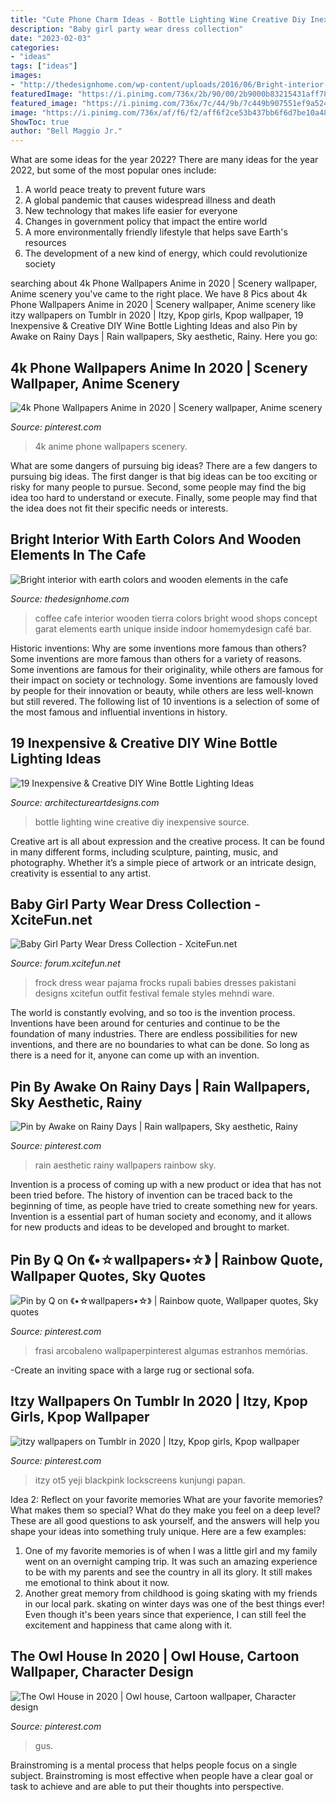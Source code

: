 ```yaml
---
title: "Cute Phone Charm Ideas - Bottle Lighting Wine Creative Diy Inexpensive Source"
description: "Baby girl party wear dress collection"
date: "2023-02-03"
categories:
- "ideas"
tags: ["ideas"]
images:
- "http://thedesignhome.com/wp-content/uploads/2016/06/Bright-interior-with-earth-colors-and-wooden-elements-in-the-cafe-Tierra-Garat3.jpg"
featuredImage: "https://i.pinimg.com/736x/2b/90/00/2b9000b83215431aff7892888e5055d9.jpg"
featured_image: "https://i.pinimg.com/736x/7c/44/9b/7c449b907551ef9a52461ca068744c30.jpg"
image: "https://i.pinimg.com/736x/af/f6/f2/aff6f2ce53b437bb6f6d7be10a482e78--rainbow-magic-rain-drops.jpg"
ShowToc: true
author: "Bell Maggio Jr."
---
```



What are some ideas for the year 2022?
There are many ideas for the year 2022, but some of the most popular ones include: 
1. A world peace treaty to prevent future wars 
2. A global pandemic that causes widespread illness and death 
3. New technology that makes life easier for everyone 
4. Changes in government policy that impact the entire world 
5. A more environmentally friendly lifestyle that helps save Earth's resources 
6. The development of a new kind of energy, which could revolutionize society 

	

		
searching about 4k Phone Wallpapers Anime in 2020 | Scenery wallpaper, Anime scenery you've came to the right place. We have 8 Pics about 4k Phone Wallpapers Anime in 2020 | Scenery wallpaper, Anime scenery like itzy wallpapers on Tumblr in 2020 | Itzy, Kpop girls, Kpop wallpaper, 19 Inexpensive &amp; Creative DIY Wine Bottle Lighting Ideas and also Pin by Awake on Rainy Days | Rain wallpapers, Sky aesthetic, Rainy. Here you go:
		
    
## 4k Phone Wallpapers Anime In 2020 | Scenery Wallpaper, Anime Scenery

<img loading=lazy src="https://i.pinimg.com/736x/7f/a6/76/7fa67607339f376a6171272cb5bd12e4.jpg" onerror="this.onerror=null;this.src='https://tse2.mm.bing.net/th?id=OIP.SzH5b3-vrBrOHC9-kHto1AHaO0&amp;pid=15.1';" alt="4k Phone Wallpapers Anime in 2020 | Scenery wallpaper, Anime scenery">

_Source: pinterest.com_

>4k anime phone wallpapers scenery. 

	

What are some dangers of pursuing big ideas?
There are a few dangers to pursuing big ideas. The first danger is that big ideas can be too exciting or risky for many people to pursue. Second, some people may find the big idea too hard to understand or execute. Finally, some people may find that the idea does not fit their specific needs or interests.

    
## Bright Interior With Earth Colors And Wooden Elements In The Cafe

<img loading=lazy src="http://thedesignhome.com/wp-content/uploads/2016/06/Bright-interior-with-earth-colors-and-wooden-elements-in-the-cafe-Tierra-Garat3.jpg" onerror="this.onerror=null;this.src='https://tse4.mm.bing.net/th?id=OIP.W95d1-xcew-pi3G4J0D_wQHaJS&amp;pid=15.1';" alt="Bright interior with earth colors and wooden elements in the cafe">

_Source: thedesignhome.com_

>coffee cafe interior wooden tierra colors bright wood shops concept garat elements earth unique inside indoor homemydesign café bar. 

	

Historic inventions: Why are some inventions more famous than others?
Some inventions are more famous than others for a variety of reasons. Some inventions are famous for their originality, while others are famous for their impact on society or technology. Some inventions are famously loved by people for their innovation or beauty, while others are less well-known but still revered. 
The following list of 10 inventions is a selection of some of the most famous and influential inventions in history.

    
## 19 Inexpensive &amp; Creative DIY Wine Bottle Lighting Ideas

<img loading=lazy src="https://www.architectureartdesigns.com/wp-content/uploads/2015/01/132.jpg" onerror="this.onerror=null;this.src='https://tse3.mm.bing.net/th?id=OIP.wnlXkjgBuGsg_0Sxwx_JEgHaLJ&amp;pid=15.1';" alt="19 Inexpensive &amp; Creative DIY Wine Bottle Lighting Ideas">

_Source: architectureartdesigns.com_

>bottle lighting wine creative diy inexpensive source. 

	

Creative art is all about expression and the creative process. It can be found in many different forms, including sculpture, painting, music, and photography. Whether it’s a simple piece of artwork or an intricate design, creativity is essential to any artist.

    
## Baby Girl Party Wear Dress Collection - XciteFun.net

<img loading=lazy src="https://img.xcitefun.net/users/2012/12/311214,xcitefun-baby-girl-party-wear-dress-collection-6.jpg" onerror="this.onerror=null;this.src='https://tse2.mm.bing.net/th?id=OIP.cb42AVUYE-jYtWnC4TmfjQHaLH&amp;pid=15.1';" alt="Baby Girl Party Wear Dress Collection - XciteFun.net">

_Source: forum.xcitefun.net_

>frock dress wear pajama frocks rupali babies dresses pakistani designs xcitefun outfit festival female styles mehndi ware. 

	

The world is constantly evolving, and so too is the invention process. Inventions have been around for centuries and continue to be the foundation of many industries. There are endless possibilities for new inventions, and there are no boundaries to what can be done. So long as there is a need for it, anyone can come up with an invention.

    
## Pin By Awake On Rainy Days | Rain Wallpapers, Sky Aesthetic, Rainy

<img loading=lazy src="https://i.pinimg.com/736x/af/f6/f2/aff6f2ce53b437bb6f6d7be10a482e78--rainbow-magic-rain-drops.jpg" onerror="this.onerror=null;this.src='https://tse2.mm.bing.net/th?id=OIP.lMaLHSF_j1QVJEv-zBD1iwHaLH&amp;pid=15.1';" alt="Pin by Awake on Rainy Days | Rain wallpapers, Sky aesthetic, Rainy">

_Source: pinterest.com_

>rain aesthetic rainy wallpapers rainbow sky. 

	

Invention is a process of coming up with a new product or idea that has not been tried before. The history of invention can be traced back to the beginning of time, as people have tried to create something new for years. Invention is a essential part of human society and economy, and it allows for new products and ideas to be developed and brought to market.

    
## Pin By Q On 《•☆wallpapers•☆》 | Rainbow Quote, Wallpaper Quotes, Sky Quotes

<img loading=lazy src="https://i.pinimg.com/736x/7c/44/9b/7c449b907551ef9a52461ca068744c30.jpg" onerror="this.onerror=null;this.src='https://tse3.mm.bing.net/th?id=OIP.tvZZcvmPI4InjKaCJ5H-1gHaNK&amp;pid=15.1';" alt="Pin by Q on 《•☆wallpapers•☆》 | Rainbow quote, Wallpaper quotes, Sky quotes">

_Source: pinterest.com_

>frasi arcobaleno wallpaperpinterest algumas estranhos memórias. 

	

-Create an inviting space with a large rug or sectional sofa.

    
## Itzy Wallpapers On Tumblr In 2020 | Itzy, Kpop Girls, Kpop Wallpaper

<img loading=lazy src="https://i.pinimg.com/736x/14/56/c4/1456c4a51538e6c4bd68c7b74b6f31cc.jpg" onerror="this.onerror=null;this.src='https://tse2.mm.bing.net/th?id=OIP.QdxLXBZJHjJYr82GGeJifAHaMo&amp;pid=15.1';" alt="itzy wallpapers on Tumblr in 2020 | Itzy, Kpop girls, Kpop wallpaper">

_Source: pinterest.com_

>itzy ot5 yeji blackpink lockscreens kunjungi papan. 

	

Idea 2: Reflect on your favorite memories
What are your favorite memories? What makes them so special? What do they make you feel on a deep level? These are all good questions to ask yourself, and the answers will help you shape your ideas into something truly unique. Here are a few examples: 
1. One of my favorite memories is of when I was a little girl and my family went on an overnight camping trip. It was such an amazing experience to be with my parents and see the country in all its glory. It still makes me emotional to think about it now. 
2. Another great memory from childhood is going skating with my friends in our local park. skating on winter days was one of the best things ever! Even though it's been years since that experience, I can still feel the excitement and happiness that came along with it. 

    
## The Owl House In 2020 | Owl House, Cartoon Wallpaper, Character Design

<img loading=lazy src="https://i.pinimg.com/736x/2b/90/00/2b9000b83215431aff7892888e5055d9.jpg" onerror="this.onerror=null;this.src='https://tse2.mm.bing.net/th?id=OIP.W5LZEKRSTbxSAdj9P1wiRwHaNd&amp;pid=15.1';" alt="The Owl House in 2020 | Owl house, Cartoon wallpaper, Character design">

_Source: pinterest.com_

>gus. 

	

Brainstroming is a mental process that helps people focus on a single subject. Brainstroming is most effective when people have a clear goal or task to achieve and are able to put their thoughts into perspective.

